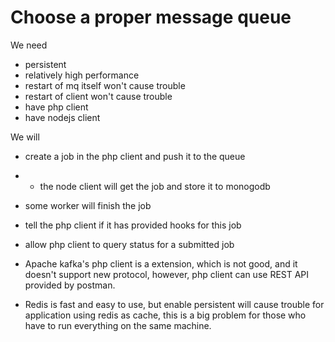 # Choose a proper message queue

We need 

- persistent
- relatively high performance
- restart of mq itself won't cause trouble
- restart of client won't cause trouble
- have php client
- have nodejs client

We will

- create a job in the php client and push it to the queue
- * the node client will get the job and store it to monogodb
- some worker will finish the job
- tell the php client if it has provided hooks for this job
- allow php client to query status for a submitted job

- Apache kafka's php client is a extension, which is not good, and it doesn't support
new protocol, however, php client can use REST API provided by postman.

- Redis is fast and easy to use, but enable persistent will cause trouble for application
using redis as cache, this is a big problem for those who have to run everything on the same
machine.